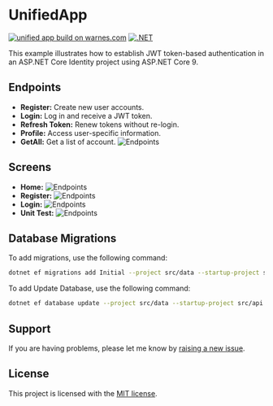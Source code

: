 # UnifiedApp
[![unified app build on warnes.com](https://github.com/mawarnes/UnifiedApp/actions/workflows/unifiedapp.yml/badge.svg?branch=development)](https://github.com/mawarnes/UnifiedApp/actions/workflows/unifiedapp.yml)
[![.NET](https://github.com/andissanayake/UnifiedApp/actions/workflows/dotnet.yml/badge.svg?branch=master)](https://github.com/andissanayake/UnifiedApp/actions/workflows/dotnet.yml)

This example illustrates how to establish JWT token-based authentication in an ASP.NET Core Identity project using ASP.NET Core 9.

## Endpoints

- **Register:** Create new user accounts.
- **Login:** Log in and receive a JWT token.
- **Refresh Token:** Renew tokens without re-login.
- **Profile:** Access user-specific information.
- **GetAll:** Get a list of account.
![Endpoints](https://github.com/andissanayake/UnifiedApp/blob/master/images/endpoint.png?raw=true)


## Screens

- **Home:**
![Endpoints](https://github.com/andissanayake/UnifiedApp/blob/master/images/home.png?raw=true)
- **Register:**
![Endpoints](https://github.com/andissanayake/UnifiedApp/blob/master/images/register.png?raw=true)
- **Login:**
![Endpoints](https://github.com/andissanayake/UnifiedApp/blob/master/images/login.png?raw=true)
- **Unit Test:**
![Endpoints](https://github.com/andissanayake/UnifiedApp/blob/master/images/test.png?raw=true)
## Database Migrations

To add migrations, use the following command:

```bash
dotnet ef migrations add Initial --project src/data --startup-project src/api
```

To add Update Database, use the following command:

```bash
dotnet ef database update --project src/data --startup-project src/api
```
## Support

If you are having problems, please let me know by [raising a new issue](https://github.com/andissanayake/UnifiedApp/issues).

## License

This project is licensed with the [MIT license](LICENSE).
